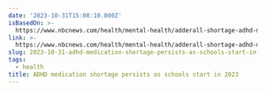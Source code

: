 ```yaml
---
date: '2023-10-31T15:08:10.000Z'
isBasedOn: >-
  https://www.nbcnews.com/health/mental-health/adderall-shortage-adhd-medication-2023-rcna99019
link: >-
  https://www.nbcnews.com/health/mental-health/adderall-shortage-adhd-medication-2023-rcna99019
slug: 2023-10-31-adhd-medication-shortage-persists-as-schools-start-in-2023
tags:
  - health
title: ADHD medication shortage persists as schools start in 2023
---
```


